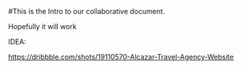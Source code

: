 #This is the Intro to our collaborative document.

Hopefully it will work

IDEA:

https://dribbble.com/shots/19110570-Alcazar-Travel-Agency-Website
